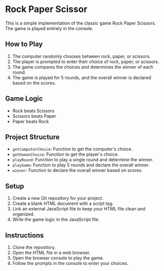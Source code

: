 # Rock Paper Scissor

This is a simple implementation of the classic game Rock Paper Scissors. The game is played entirely in the console.

## How to Play

1. The computer randomly chooses between rock, paper, or scissors.
2. The player is prompted to enter their choice of rock, paper, or scissors.
3. The game compares the choices and determines the winner of each round.
4. The game is played for 5 rounds, and the overall winner is declared based on the scores.

## Game Logic

- Rock beats Scissors
- Scissors beats Paper
- Paper beats Rock

## Project Structure

- `getComputerChoice`: Function to get the computer's choice.
- `getHumanChoice`: Function to get the player's choice.
- `playRound`: Function to play a single round and determine the winner.
- `playGame`: Function to play 5 rounds and declare the overall winner.
- `winner`: Function to declare the overall winner based on scores.

## Setup

1. Create a new Git repository for your project.
2. Create a blank HTML document with a script tag.
3. Link an external JavaScript file to keep your HTML file clean and organized.
4. Write the game logic in the JavaScript file.

## Instructions

1. Clone the repository.
2. Open the HTML file in a web browser.
3. Open the browser console to play the game.
4. Follow the prompts in the console to enter your choices.

